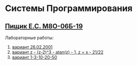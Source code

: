 # Системы Программирования
## [Пищик Е.С. М8О-06Б-19](https://github.com/Pe4enIks/)
Лабораторные работы:
1. [вариант 26.02.2001](/sp_exercise_01/Lab01.pdf)
2. [вариант z - (z-2)^3 - atan(z) - 1, z = x - 21/22](/sp_exercise_02/Lab02.pdf)
3. [вариант 1-3-10-20-50](/sp_exercise_03/Lab03.pdf)
